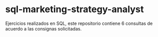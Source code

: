 # sql-marketing-strategy-analyst
Ejercicios realizados en SQL, este repositorio contiene 6 consultas de acuerdo a las consignas solicitadas.
